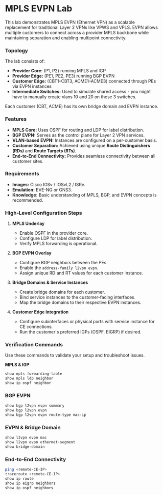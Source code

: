 # MPLS EVPN Lab

This lab demonstrates MPLS EVPN (Ethernet VPN) as a scalable replacement for traditional Layer 2 VPNs like VPWS and VPLS. EVPN allows multiple customers to connect across a provider MPLS backbone while maintaining separation and enabling multipoint connectivity.

### Topology

The lab consists of:

* **Provider Core:** (P1, P2) running MPLS and IGP
* **Provider Edge:** (PE1, PE2, PE3) running BGP EVPN
* **Customer Edge:** (CBT1–CBT3, ACME1–ACME3) connected through PEs via EVPN instances
* **Intermediate Switches:** Used to simulate shared access - you might have to manually create vlans 10 and 20 on these 3 switches.

Each customer (CBT, ACME) has its own bridge domain and EVPN instance.

### Features

* **MPLS Core:** Uses OSPF for routing and LDP for label distribution.
* **BGP EVPN:** Serves as the control plane for Layer 2 VPN services.
* **VLAN-based EVPN:** Instances are configured on a per-customer basis.
* **Customer Separation:** Achieved using unique **Route Distinguishers (RDs)** and **Route Targets (RTs)**.
* **End-to-End Connectivity:** Provides seamless connectivity between all customer sites.

### Requirements

* **Images:** Cisco IOSv / IOSvL2 / ISRv.
* **Emulation:** EVE-NG or GNS3.
* **Knowledge:** Basic understanding of MPLS, BGP, and EVPN concepts is recommended.

### High-Level Configuration Steps

1.  **MPLS Underlay**
    * Enable OSPF in the provider core.
    * Configure LDP for label distribution.
    * Verify MPLS forwarding is operational.

2.  **BGP EVPN Overlay**
    * Configure BGP neighbors between the PEs.
    * Enable the `address-family l2vpn evpn`.
    * Assign unique RD and RT values for each customer instance.

3.  **Bridge Domains & Service Instances**
    * Create bridge domains for each customer.
    * Bind service instances to the customer-facing interfaces.
    * Map the bridge domains to their respective EVPN instances.

4.  **Customer Edge Integration**
    * Configure subinterfaces or physical ports with service instance for CE connections.
    * Run the customer's preferred IGPs (OSPF, EIGRP) if desired.

### Verification Commands

Use these commands to validate your setup and troubleshoot issues.

**MPLS & IGP**

```bash
show mpls forwarding-table
show mpls ldp neighbor
show ip ospf neighbor

````
### BGP EVPN

```bash
show bgp l2vpn evpn summary
show bgp l2vpn evpn
show bgp l2vpn evpn route-type mac-ip
````

### EVPN & Bridge Domain

```bash
show l2vpn evpn mac
show l2vpn evpn ethernet-segment
show bridge-domain
```

### End-to-End Connectivity

```bash
ping <remote-CE-IP>
traceroute <remote-CE-IP>
show ip route
show ip eigrp neighbors
show ip ospf neighbors
```

###
